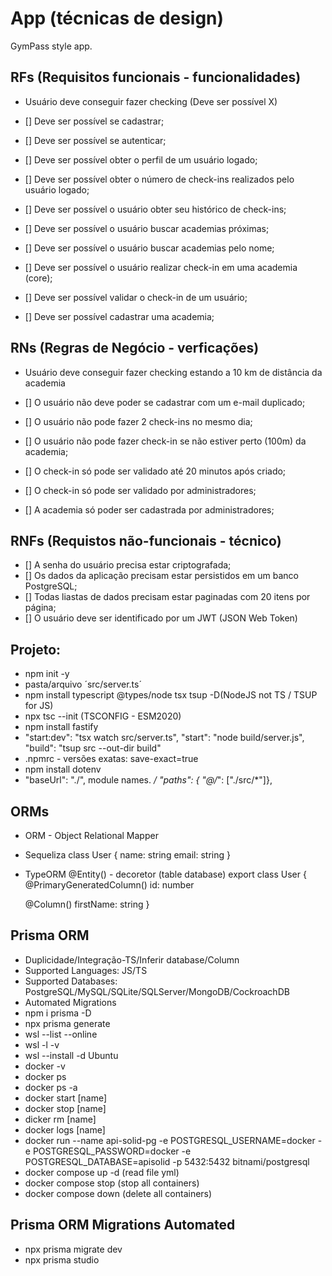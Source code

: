 # App (técnicas de design)

GymPass style app.

## RFs (Requisitos funcionais - funcionalidades)

- Usuário deve conseguir fazer checking (Deve ser possível X)

- [] Deve ser possível se cadastrar;
- [] Deve ser possível se autenticar;
- [] Deve ser possível obter o perfil de um usuário logado;
- [] Deve ser possível obter o número de check-ins realizados pelo usuário logado;
- [] Deve ser possível o usuário obter seu histórico de check-ins;
- [] Deve ser possível o usuário buscar academias próximas;
- [] Deve ser possível o usuário buscar academias pelo nome;
- [] Deve ser possível o usuário realizar check-in em uma academia (core);
- [] Deve ser possível validar o check-in de um usuário; 
- [] Deve ser possível cadastrar uma academia;

## RNs (Regras de Negócio - verficações)

- Usuário deve conseguir fazer checking estando a 10 km de distância da academia

- [] O usuário não deve poder se cadastrar com um e-mail duplicado;
- [] O usuário não pode fazer 2 check-ins no mesmo dia;
- [] O usuário não pode fazer check-in se não estiver perto (100m) da academia;
- [] O check-in só pode ser validado até 20 minutos após criado;
- [] O check-in só pode ser validado por administradores;
- [] A academia só poder ser cadastrada por administradores;

## RNFs (Requistos não-funcionais - técnico)

- [] A senha do usuário precisa estar criptografada;
- [] Os dados da aplicação precisam estar persistidos em um banco PostgreSQL;
- [] Todas liastas de dados precisam estar paginadas com 20 itens por página;
- [] O usuário deve ser identificado por um JWT (JSON Web Token)

## Projeto:

- npm init -y
- pasta/arquivo ´src/server.ts´
- npm install typescript @types/node tsx tsup -D(NodeJS not TS / TSUP for JS)
- npx tsc --init (TSCONFIG - ESM2020)
- npm install fastify
- "start:dev": "tsx watch src/server.ts", "start": "node build/server.js", "build": "tsup src --out-dir build"
- .npmrc - versões exatas: save-exact=true
- npm install dotenv
- "baseUrl": "./", module names. */ "paths": { "@/*": ["./src/*"]},    

## ORMs

- ORM - Object Relational Mapper
- Sequeliza
class User {
  name: string
  email: string
}
- TypeORM
@Entity() - decoretor (table database)
export class User {
  @PrimaryGeneratedColumn()
  id: number

  @Column()
  firstName: string
}

## Prisma ORM
- Duplicidade/Integração-TS/Inferir database/Column
- Supported Languages: JS/TS
- Supported Databases: PostgreSQL/MySQL/SQLite/SQLServer/MongoDB/CockroachDB
- Automated Migrations
- npm i prisma -D
- npx prisma generate
- wsl --list --online
- wsl -l -v
- wsl --install -d Ubuntu
- docker -v
- docker ps
- docker ps -a
- docker start [name]
- docker stop [name]
- dicker rm [name]
- docker logs [name]
- docker run --name api-solid-pg -e POSTGRESQL_USERNAME=docker -e POSTGRESQL_PASSWORD=docker -e POSTGRESQL_DATABASE=apisolid -p 5432:5432 bitnami/postgresql
- docker compose up -d (read file yml)
- docker compose stop (stop all containers)
- docker compose down (delete all containers)

## Prisma ORM Migrations Automated
- npx prisma migrate dev
- npx prisma studio